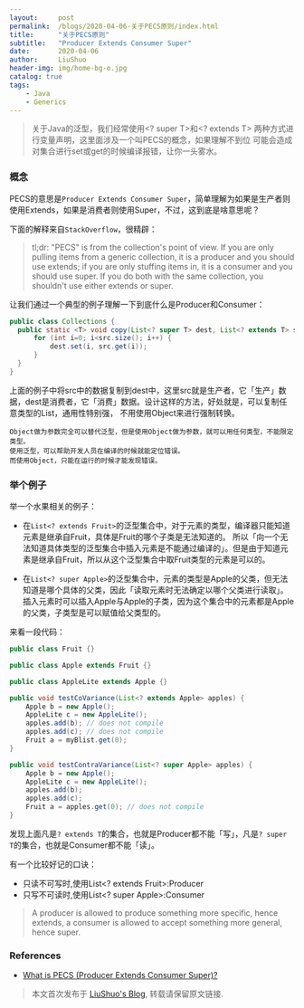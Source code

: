 ```yaml
---
layout:     post
permalink:  /blogs/2020-04-06-关于PECS原则/index.html
title:      "关于PECS原则"
subtitle:   "Producer Extends Consumer Super"
date:       2020-04-06
author:     LiuShuo
header-img: img/home-bg-o.jpg
catalog: true
tags:
    - Java
    - Generics
---
```

    
> 关于Java的泛型，我们经常使用<? super T>和<? extends T> 两种方式进行变量声明，这里面涉及一个叫PECS的概念，如果理解不到位
可能会造成对集合进行set或get的时候编译报错，让你一头雾水。

### 概念
PECS的意思是`Producer Extends Consumer Super`，简单理解为如果是生产者则使用Extends，如果是消费者则使用Super，不过，这到底是啥意思呢？

下面的解释来自`StackOverflow`，很精辟：
> tl;dr: "PECS" is from the collection's point of view. If you are only pulling items from a generic 
collection, it is a producer and you should use extends; if you are only stuffing items in, it is a 
consumer and you should use super. If you do both with the same collection, you shouldn't use either extends or super.
  

让我们通过一个典型的例子理解一下到底什么是Producer和Consumer：
```java
public class Collections { 
  public static <T> void copy(List<? super T> dest, List<? extends T> src)   {  
      for (int i=0; i<src.size(); i++) { 
          dest.set(i, src.get(i)); 
      }
  } 
}
```
上面的例子中将src中的数据复制到dest中，这里src就是生产者，它「生产」数据，dest是消费者，它「消费」数据。设计这样的方法，好处就是，可以复制任意类型的List，通用性特别强，
不用使用Object来进行强制转换。
```
Object做为参数完全可以替代泛型，但是使用Object做为参数，就可以用任何类型，不能限定类型。
使用泛型，可以帮助开发人员在编译的时候就能定位错误。
而使用Object，只能在运行的时候才能发现错误。
```
### 举个例子
举一个水果相关的例子：
- 在`List<? extends Fruit>`的泛型集合中，对于元素的类型，编译器只能知道元素是继承自Fruit，具体是Fruit的哪个子类是无法知道的。
所以「向一个无法知道具体类型的泛型集合中插入元素是不能通过编译的」。但是由于知道元素是继承自Fruit，所以从这个泛型集合中取Fruit类型的元素是可以的。

- 在`List<? super Apple>`的泛型集合中，元素的类型是Apple的父类，但无法知道是哪个具体的父类，因此「读取元素时无法确定以哪个父类进行读取」。
插入元素时可以插入Apple与Apple的子类，因为这个集合中的元素都是Apple的父类，子类型是可以赋值给父类型的。

来看一段代码：
```java
public class Fruit {}

public class Apple extends Fruit {}

public class AppleLite extends Apple {}

public void testCoVariance(List<? extends Apple> apples) {
    Apple b = new Apple();
    AppleLite c = new AppleLite();
    apples.add(b); // does not compile
    apples.add(c); // does not compile
    Fruit a = myBlist.get(0);
}

public void testContraVariance(List<? super Apple> apples) {
    Apple b = new Apple();
    AppleLite c = new AppleLite();
    apples.add(b);
    apples.add(c);
    Fruit a = apples.get(0); // does not compile
}
```
发现上面凡是`? extends T`的集合，也就是Producer都不能「写」，凡是`? super T`的集合，也就是Consumer都不能「读」。

有一个比较好记的口诀：
 
- 只读不可写时,使用List<? extends Fruit>:Producer
- 只写不可读时,使用List<? super Apple>:Consumer

>  A producer is allowed to produce something more specific, hence extends, a consumer is allowed to accept something more general, hence super.


### References
- [What is PECS (Producer Extends Consumer Super)?](https://stackoverflow.com/questions/2723397/what-is-pecs-producer-extends-consumer-super) 

> 本文首次发布于 [LiuShuo's Blog](https://liushuo.me), 
转载请保留原文链接.
